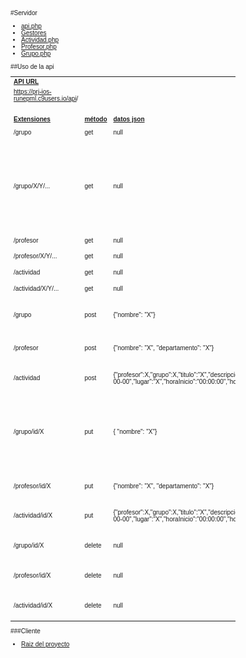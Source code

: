 #Servidor
<ul>
	<li><a href="https://github.com/PabloMacLinares/PRJ-API_REST-IOS/blob/master/Server/api/api.php" target="_blank">api.php</a></li>
	<li><a href="https://github.com/PabloMacLinares/PRJ-API_REST-IOS/tree/master/Server/api/clases" target="_blank">Gestores</a></li>
	<li><a href="https://github.com/PabloMacLinares/PRJ-API_REST-IOS/blob/master/Server/api/src/Actividad.php" target="_blank">Actividad.php</a></li>
	<li><a href="https://github.com/PabloMacLinares/PRJ-API_REST-IOS/blob/master/Server/api/src/Profesor.php" target="_blank">Profesor.php</a></li>
	<li><a href="https://github.com/PabloMacLinares/PRJ-API_REST-IOS/blob/master/Server/api/src/Grupo.php" target="_blank">Grupo.php</a></li>
</ul>

##Uso de la api
<TABLE FRAME=VOID CELLSPACING=0 COLS=5 RULES=NONE BORDER=0>
	<STYLE>
		<!-- 
		BODY,DIV,TABLE,THEAD,TBODY,TFOOT,TR,TH,TD,P { font-family:"Arial"; font-size:x-small }
		 -->
	</STYLE>
	<COLGROUP><COL WIDTH=233><COL WIDTH=86><COL WIDTH=378><COL WIDTH=353><COL WIDTH=692></COLGROUP>
	<TBODY>
		<TR>
			<TD WIDTH=233 HEIGHT=17 ALIGN=LEFT><B><U>API URL</U></B></TD>
			<TD WIDTH=86 ALIGN=LEFT><BR></TD>
			<TD WIDTH=378 ALIGN=LEFT><BR></TD>
			<TD WIDTH=353 ALIGN=LEFT><BR></TD>
			<TD WIDTH=692 ALIGN=LEFT><BR></TD>
		</TR>
		<TR>
			<TD HEIGHT=18 ALIGN=LEFT><A HREF="https://prj-ios-runepml.c9users.io/api">https://prj-ios-runepml.c9users.io/api</A>/</TD>
			<TD ALIGN=LEFT><BR></TD>
			<TD ALIGN=LEFT><BR></TD>
			<TD ALIGN=LEFT><BR></TD>
			<TD ALIGN=LEFT><BR></TD>
		</TR>
		<TR>
			<TD HEIGHT=17 ALIGN=LEFT><BR></TD>
			<TD ALIGN=LEFT><BR></TD>
			<TD ALIGN=LEFT><BR></TD>
			<TD ALIGN=LEFT><BR></TD>
			<TD ALIGN=LEFT><BR></TD>
		</TR>
		<TR>
			<TD HEIGHT=17 ALIGN=LEFT><B><U>Extensiones</U></B></TD>
			<TD ALIGN=LEFT><B><U>m&eacute;todo</U></B></TD>
			<TD ALIGN=LEFT><B><U>datos json</U></B></TD>
			<TD ALIGN=LEFT><B><U>respuesta</U></B></TD>
			<TD ALIGN=LEFT><B><U>detalles</U></B></TD>
		</TR>
		<TR>
			<TD HEIGHT=17 ALIGN=LEFT>/grupo</TD>
			<TD ALIGN=LEFT>get</TD>
			<TD ALIGN=LEFT>null</TD>
			<TD ALIGN=LEFT>array de grupos</TD>
			<TD ALIGN=LEFT><BR></TD>
		</TR>
		<TR>
			<TD HEIGHT=17 ALIGN=LEFT>/grupo/X/Y/...</TD>
			<TD ALIGN=LEFT>get</TD>
			<TD ALIGN=LEFT>null</TD>
			<TD ALIGN=LEFT>array de grupos</TD>
			<TD ALIGN=LEFT>se le pasan pares de datos en la url, donde X es el nombre del par&aacute;metro e Y el valor a buscar</TD>
		</TR>
		<TR>
			<TD HEIGHT=17 ALIGN=LEFT>/profesor</TD>
			<TD ALIGN=LEFT>get</TD>
			<TD ALIGN=LEFT>null</TD>
			<TD ALIGN=LEFT>array de grupos</TD>
			<TD ALIGN=LEFT><BR></TD>
		</TR>
		<TR>
			<TD HEIGHT=17 ALIGN=LEFT>/profesor/X/Y/...</TD>
			<TD ALIGN=LEFT>get</TD>
			<TD ALIGN=LEFT>null</TD>
			<TD ALIGN=LEFT>array de grupos</TD>
			<TD ALIGN=LEFT>&quot;</TD>
		</TR>
		<TR>
			<TD HEIGHT=17 ALIGN=LEFT>/actividad</TD>
			<TD ALIGN=LEFT>get</TD>
			<TD ALIGN=LEFT>null</TD>
			<TD ALIGN=LEFT>array de grupos</TD>
			<TD ALIGN=LEFT><BR></TD>
		</TR>
		<TR>
			<TD HEIGHT=17 ALIGN=LEFT>/actividad/X/Y/...</TD>
			<TD ALIGN=LEFT>get</TD>
			<TD ALIGN=LEFT>null</TD>
			<TD ALIGN=LEFT>array de grupos</TD>
			<TD ALIGN=LEFT>&quot;</TD>
		</TR>
		<TR>
			<TD HEIGHT=18 ALIGN=LEFT>/grupo</TD>
			<TD ALIGN=LEFT>post</TD>
			<TD ALIGN=LEFT>{&quot;nombre&quot;: &quot;X&quot;}</TD>
			<TD ALIGN=LEFT><FONT FACE="Cumberland,Cumberland AMT,Courier New,Cousine,Liberation Mono,Nimbus Mono L,DejaVu Sans Mono,Bitstream Vera Sans Mono,Courier,Lucida Sans Typewriter,Lucida Typewriter,Monaco,Monospaced">[&quot;message&quot; :&quot;ok&quot;] o [&quot;message&quot; : &quot;error&quot;]</FONT></TD>
			<TD ALIGN=LEFT>devuelve error si el json es nulo o incorrecto</TD>
		</TR>
		<TR>
			<TD HEIGHT=18 ALIGN=LEFT>/profesor</TD>
			<TD ALIGN=LEFT>post</TD>
			<TD ALIGN=LEFT>{&quot;nombre&quot;: &quot;X&quot;, &quot;departamento&quot;: &quot;X&quot;}</TD>
			<TD ALIGN=LEFT><FONT FACE="Cumberland,Cumberland AMT,Courier New,Cousine,Liberation Mono,Nimbus Mono L,DejaVu Sans Mono,Bitstream Vera Sans Mono,Courier,Lucida Sans Typewriter,Lucida Typewriter,Monaco,Monospaced">[&quot;message&quot; :&quot;ok&quot;] o [&quot;message&quot; : &quot;error&quot;]</FONT></TD>
			<TD ALIGN=LEFT>&quot;</TD>
		</TR>
		<TR>
			<TD HEIGHT=18 ALIGN=LEFT>/actividad</TD>
			<TD ALIGN=LEFT>post</TD>
			<TD ALIGN=LEFT>{&quot;profesor&quot;:X,&quot;grupo&quot;:X,&quot;titulo&quot;:&quot;X&quot;,&quot;descripcion&quot;:&quot;X&quot;,&quot;fecha&quot;:&quot;0000-00-00&quot;,&quot;lugar&quot;:&quot;X&quot;,&quot;horaInicio&quot;:&quot;00:00:00&quot;,&quot;horaFin&quot;:&quot;00:00:00&quot;}</TD>
			<TD ALIGN=LEFT><FONT FACE="Cumberland,Cumberland AMT,Courier New,Cousine,Liberation Mono,Nimbus Mono L,DejaVu Sans Mono,Bitstream Vera Sans Mono,Courier,Lucida Sans Typewriter,Lucida Typewriter,Monaco,Monospaced">[&quot;message&quot; :&quot;ok&quot;] o [&quot;message&quot; : &quot;error&quot;]</FONT></TD>
			<TD ALIGN=LEFT>&quot;</TD>
		</TR>
		<TR>
			<TD HEIGHT=18 ALIGN=LEFT>/grupo/id/X</TD>
			<TD ALIGN=LEFT>put</TD>
			<TD ALIGN=LEFT>{ &quot;nombre&quot;: &quot;X&quot;}</TD>
			<TD ALIGN=LEFT><FONT FACE="Cumberland,Cumberland AMT,Courier New,Cousine,Liberation Mono,Nimbus Mono L,DejaVu Sans Mono,Bitstream Vera Sans Mono,Courier,Lucida Sans Typewriter,Lucida Typewriter,Monaco,Monospaced">[&quot;message&quot; :&quot;ok&quot;] o [&quot;message&quot; : &quot;error&quot;]</FONT></TD>
			<TD ALIGN=LEFT>se pasa como par&aacute;metro, el id del objeto a actualizar, si el objeto no existe, se realiza una inserci&oacute;n. </TD>
		</TR>
		<TR>
			<TD HEIGHT=18 ALIGN=LEFT>/profesor/id/X</TD>
			<TD ALIGN=LEFT>put</TD>
			<TD ALIGN=LEFT>{&quot;nombre&quot;: &quot;X&quot;, &quot;departamento&quot;: &quot;X&quot;}</TD>
			<TD ALIGN=LEFT><FONT FACE="Cumberland,Cumberland AMT,Courier New,Cousine,Liberation Mono,Nimbus Mono L,DejaVu Sans Mono,Bitstream Vera Sans Mono,Courier,Lucida Sans Typewriter,Lucida Typewriter,Monaco,Monospaced">[&quot;message&quot; :&quot;ok&quot;] o [&quot;message&quot; : &quot;error&quot;]</FONT></TD>
			<TD ALIGN=LEFT>&quot;</TD>
		</TR>
		<TR>
			<TD HEIGHT=18 ALIGN=LEFT>/actividad/id/X</TD>
			<TD ALIGN=LEFT>put</TD>
			<TD ALIGN=LEFT>{&quot;profesor&quot;:X,&quot;grupo&quot;:X,&quot;titulo&quot;:&quot;X&quot;,&quot;descripcion&quot;:&quot;X&quot;,&quot;fecha&quot;:&quot;0000-00-00&quot;,&quot;lugar&quot;:&quot;X&quot;,&quot;horaInicio&quot;:&quot;00:00:00&quot;,&quot;horaFin&quot;:&quot;00:00:00&quot;}</TD>
			<TD ALIGN=LEFT><FONT FACE="Cumberland,Cumberland AMT,Courier New,Cousine,Liberation Mono,Nimbus Mono L,DejaVu Sans Mono,Bitstream Vera Sans Mono,Courier,Lucida Sans Typewriter,Lucida Typewriter,Monaco,Monospaced">[&quot;message&quot; :&quot;ok&quot;] o [&quot;message&quot; : &quot;error&quot;]</FONT></TD>
			<TD ALIGN=LEFT>&quot;</TD>
		</TR>
		<TR>
			<TD HEIGHT=18 ALIGN=LEFT>/grupo/id/X</TD>
			<TD ALIGN=LEFT>delete</TD>
			<TD ALIGN=LEFT>null</TD>
			<TD ALIGN=LEFT><FONT FACE="Cumberland,Cumberland AMT,Courier New,Cousine,Liberation Mono,Nimbus Mono L,DejaVu Sans Mono,Bitstream Vera Sans Mono,Courier,Lucida Sans Typewriter,Lucida Typewriter,Monaco,Monospaced">[&quot;message&quot; :&quot;ok&quot;] o [&quot;message&quot; : &quot;error&quot;]</FONT></TD>
			<TD ALIGN=LEFT>devuelve error si el id no existe</TD>
		</TR>
		<TR>
			<TD HEIGHT=18 ALIGN=LEFT>/profesor/id/X</TD>
			<TD ALIGN=LEFT>delete</TD>
			<TD ALIGN=LEFT>null</TD>
			<TD ALIGN=LEFT><FONT FACE="Cumberland,Cumberland AMT,Courier New,Cousine,Liberation Mono,Nimbus Mono L,DejaVu Sans Mono,Bitstream Vera Sans Mono,Courier,Lucida Sans Typewriter,Lucida Typewriter,Monaco,Monospaced">[&quot;message&quot; :&quot;ok&quot;] o [&quot;message&quot; : &quot;error&quot;]</FONT></TD>
			<TD ALIGN=LEFT>&quot;</TD>
		</TR>
		<TR>
			<TD HEIGHT=18 ALIGN=LEFT>/actividad/id/X</TD>
			<TD ALIGN=LEFT>delete</TD>
			<TD ALIGN=LEFT>null</TD>
			<TD ALIGN=LEFT><FONT FACE="Cumberland,Cumberland AMT,Courier New,Cousine,Liberation Mono,Nimbus Mono L,DejaVu Sans Mono,Bitstream Vera Sans Mono,Courier,Lucida Sans Typewriter,Lucida Typewriter,Monaco,Monospaced">[&quot;message&quot; :&quot;ok&quot;] o [&quot;message&quot; : &quot;error&quot;]</FONT></TD>
			<TD ALIGN=LEFT><U>&quot;</U></TD>
		</TR>
	</TBODY>
</TABLE>

###Cliente
<ul>
	<li><a href="https://github.com/PabloMacLinares/PRJ-API_REST-IOS/tree/master/IOS-Client/IZV%20Actividades">Raiz del proyecto</a></li>
</ul>
